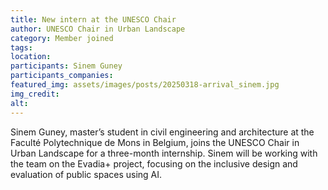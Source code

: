 ```yaml
---
title: New intern at the UNESCO Chair
author: UNESCO Chair in Urban Landscape
category: Member joined
tags:
location: 
participants: Sinem Guney
participants_companies: 
featured_img: assets/images/posts/20250318-arrival_sinem.jpg
img_credit: 
alt:
---
```

Sinem Guney, master’s student in civil engineering and architecture at the Faculté Polytechnique de Mons in Belgium, joins the UNESCO Chair in Urban Landscape for a three-month internship. Sinem will be working with the team on the Evadia+ project, focusing on the inclusive design and evaluation of public spaces using AI.
